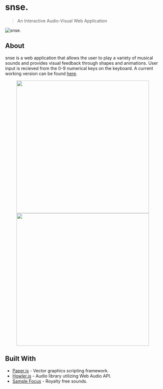 # snse.

> An Interactive Audio-Visual Web Application

![snse.](https://github.com/notjustmetal/snse./blob/master/assets/splash.png)

## About

snse is a web application that allows the user to play a variety of musical sounds and provides visual feedback through shapes and animations. User input is recieved from the 0-9 numerical keys on the keyboard. A current working version can be found [here](https://notjustmetal.github.io/snse./).

<p align="center">
<img style="display: blocks; margin: auto" src="https://github.com/notjustmetal/snse./blob/master/assets/snse-demo1.gif" width=430> <img style="display: blocks; margin: auto" src="https://github.com/notjustmetal/snse./blob/master/assets/snse-demo2.gif" width=430>
</p>

## Built With

* [Paper.js](http://paperjs.org/) - Vector graphics scripting framework.
* [Howler.js](https://howlerjs.com/) - Audio library utilizing Web Audio API.
* [Sample Focus](https://samplefocus.com) - Royalty free sounds.
